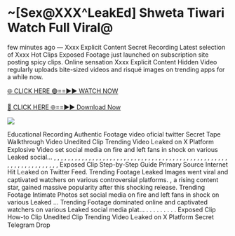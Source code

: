 # ~[Sex@XXX^LeakEd] Shweta Tiwari Watch Full Viral@

few minutes ago — Xxxx Explicit Content Secret Recording Latest selection of Xxxx Hot Clips Exposed Footage just launched on subscription site posting spicy clips. Online sensation Xxxx Explicit Content Hidden Video regularly uploads bite-sized videos and risqué images on trending apps for a while now.

[🌐 CLICK HERE 🟢==►► WATCH NOW](https://tinyurl.com/topvvv?st=viral&si=gh)

[🔴 CLICK HERE 🌐==►► Download Now](https://tinyurl.com/topvvv?st=viral&si=gh)

[![](https://t4.ftcdn.net/jpg/00/89/87/57/360_F_89875724_hMf6q0pOUbIm38tYOeJTOKDftmRMQnny.jpg)](https://tinyurl.com/topvvv?st=viral&si=gh)

Educational Recording Authentic Footage video oficial twitter Secret Tape Walkthrough Video Unedited Clip Trending Video L𝚎aked on X Platform Explosive Video set social media on fire and left fans in shock on various Leaked social… , , , , , , , , , , , , , , , , , , , , , , , , , , , , , , , , , , , , , , , , , , , , , , , , , , , , , , , , , , , , , , , , , Exposed Clip Step-by-Step Guide Primary Source Internet Hit L𝚎aked on Twitter Feed. Trending Footage Leaked Images went viral and captivated watchers on various controversial platforms. , a rising content star, gained massive popularity after this shocking release. Trending Footage Intimate Photos set social media on fire and left fans in shock on various Leaked … Trending Footage dominated online and captivated watchers on various Leaked social media plat… . . . . . . . . . Exposed Clip How-to Clip Unedited Clip Trending Video L𝚎aked on X Platform Secret Telegram Drop
